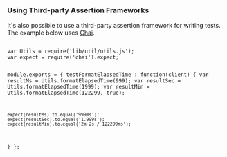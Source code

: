 ### Using Third-party Assertion Frameworks
It's also possible to use a third-party assertion framework for writing tests. The example below uses <a href="http://chaijs.com/" target="_blank">Chai</a>.

<div class="sample-test">
<pre data-language="javascript"><code class="language-javascript">
var Utils = require('lib/util/utils.js');
var expect = require('chai').expect;

module.exports = {
  testFormatElapsedTime : function(client) {
    var resultMs = Utils.formatElapsedTime(999);
    var resultSec = Utils.formatElapsedTime(1999);
    var resultMin = Utils.formatElapsedTime(122299, true);

    expect(resultMs).to.equal('999ms');
    expect(resultSec).to.equal('1.999s');
    expect(resultMin).to.equal('2m 2s / 122299ms');
  }
};
</code></pre>
</div>